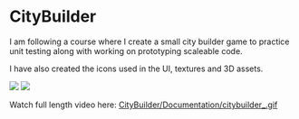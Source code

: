 # CityBuilder
I am following a course where I create a small city builder game to practice unit testing along with working on prototyping scaleable code. 

I have also created the icons used in the UI, textures and 3D assets.


<img src="Documentation/citybuilder.gif">
<img src="Documentation/citybuilder_.gif">

Watch full length video here: <a href="Documentation/Citybuilder_status_october_L.m4v">CityBuilder/Documentation/citybuilder_.gif</a>
